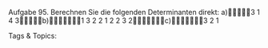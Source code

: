 Aufgabe 95. Berechnen Sie die folgenden Determinanten direkt:
a)3 1
4 3b)1 3 2
2 1 2
2 3 2c)3 2 1

   Tags & Topics:
   